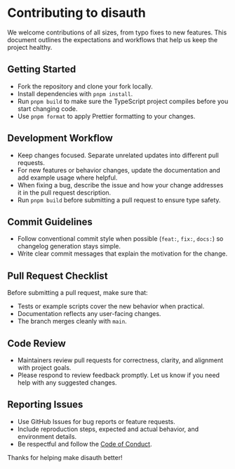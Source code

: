 # Contributing to disauth

We welcome contributions of all sizes, from typo fixes to new features. This document outlines the expectations and workflows that help us keep the project healthy.

## Getting Started

- Fork the repository and clone your fork locally.
- Install dependencies with `pnpm install`.
- Run `pnpm build` to make sure the TypeScript project compiles before you start changing code.
- Use `pnpm format` to apply Prettier formatting to your changes.

## Development Workflow

- Keep changes focused. Separate unrelated updates into different pull requests.
- For new features or behavior changes, update the documentation and add example usage where helpful.
- When fixing a bug, describe the issue and how your change addresses it in the pull request description.
- Run `pnpm build` before submitting a pull request to ensure type safety.

## Commit Guidelines

- Follow conventional commit style when possible (`feat:`, `fix:`, `docs:`) so changelog generation stays simple.
- Write clear commit messages that explain the motivation for the change.

## Pull Request Checklist

Before submitting a pull request, make sure that:

- Tests or example scripts cover the new behavior when practical.
- Documentation reflects any user-facing changes.
- The branch merges cleanly with `main`.

## Code Review

- Maintainers review pull requests for correctness, clarity, and alignment with project goals.
- Please respond to review feedback promptly. Let us know if you need help with any suggested changes.

## Reporting Issues

- Use GitHub Issues for bug reports or feature requests.
- Include reproduction steps, expected and actual behavior, and environment details.
- Be respectful and follow the [Code of Conduct](./CODE_OF_CONDUCT.md).

Thanks for helping make disauth better!

